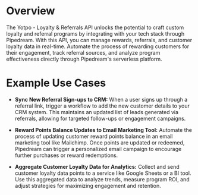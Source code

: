 # Overview

The Yotpo - Loyalty & Referrals API unlocks the potential to craft custom loyalty and referral programs by integrating with your tech stack through Pipedream. With this API, you can manage rewards, referrals, and customer loyalty data in real-time. Automate the process of rewarding customers for their engagement, track referral sources, and analyze program effectiveness directly through Pipedream's serverless platform.

# Example Use Cases

- **Sync New Referral Sign-ups to CRM:** When a user signs up through a referral link, trigger a workflow to add the new customer details to your CRM system. This maintains an updated list of leads generated via referrals, allowing for targeted follow-ups or engagement campaigns.

- **Reward Points Balance Updates to Email Marketing Tool:** Automate the process of updating customer reward points balance in an email marketing tool like Mailchimp. Once points are updated or redeemed, Pipedream can trigger a personalized email campaign to encourage further purchases or reward redemptions.

- **Aggregate Customer Loyalty Data for Analytics:** Collect and send customer loyalty data points to a service like Google Sheets or a BI tool. Use this aggregated data to analyze trends, measure program ROI, and adjust strategies for maximizing engagement and retention.
